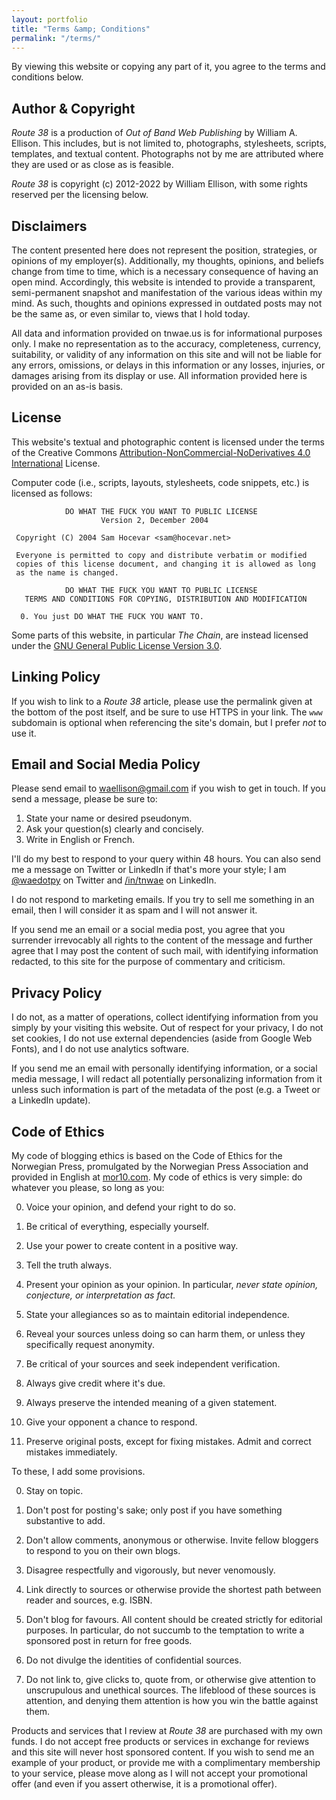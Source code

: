 ```yaml
---
layout: portfolio
title: "Terms &amp; Conditions"
permalink: "/terms/"
---
```


By viewing this website or copying any part of it, you agree to the
terms and conditions below.

## Author & Copyright

_Route 38_ is a production of _Out of Band Web Publishing_ by William A. Ellison.  This includes, but is not limited to, photographs, stylesheets, scripts, templates, and textual content.  Photographs not by me are attributed where they are used or as close as is feasible.

_Route 38_ is copyright (c) 2012-2022 by William Ellison, with some rights reserved per the licensing below.

## Disclaimers

The content presented here does not represent the position, strategies, or opinions of my employer(s).  Additionally, my thoughts, opinions, and beliefs change from time to time, which is a necessary consequence of having an open mind.  Accordingly, this website is intended to provide a transparent, semi-permanent snapshot and manifestation of the various ideas within my mind.  As such, thoughts and opinions expressed in outdated posts may not be the same as, or even similar to, views that I hold today.

All data and information provided on tnwae.us is for informational purposes only.  I make no representation as to the accuracy, completeness, currency, suitability, or validity of any information on this site and will not be liable for any errors, omissions, or delays in this information or any losses, injuries, or damages arising from its display or use.  All information provided here is provided on an as-is basis.

<h2 id='license'>License</h2>

This website's textual and photographic content is licensed under the terms of the Creative Commons [Attribution-NonCommercial-NoDerivatives 4.0 International][cc-by-nc-nd-4.0] License.

Computer code (i.e., scripts, layouts, stylesheets, code snippets, etc.) is licensed as follows:

```
            DO WHAT THE FUCK YOU WANT TO PUBLIC LICENSE
                    Version 2, December 2004

 Copyright (C) 2004 Sam Hocevar <sam@hocevar.net>

 Everyone is permitted to copy and distribute verbatim or modified
 copies of this license document, and changing it is allowed as long
 as the name is changed.

            DO WHAT THE FUCK YOU WANT TO PUBLIC LICENSE
   TERMS AND CONDITIONS FOR COPYING, DISTRIBUTION AND MODIFICATION

  0. You just DO WHAT THE FUCK YOU WANT TO.
```

Some parts of this website, in particular _The Chain_, are instead licensed under the [GNU General Public License Version 3.0][gpl3].

[cc-by-nc-nd-4.0]: http://creativecommons.org/licenses/by-nc-nd/4.0/deed
[wtfpl]: http://www.wtfpl.net
[gpl3]: https://www.gnu.org/licenses/gpl-3.0.en.html

## Linking Policy

If you wish to link to a _Route 38_ article, please use the permalink given at the bottom of the post itself, and be sure to use HTTPS in your link.  The `www` subdomain is optional when referencing the site's domain, but I prefer _not_ to use it.

## Email and Social Media Policy

Please send email to <waellison@gmail.com> if you wish to get in touch.  If you send a message, please be sure to:

1. State your name or desired pseudonym.
2. Ask your question(s) clearly and concisely.
3. Write in English or French.

I'll do my best to respond to your query within 48 hours.  You can also send me a message on Twitter or LinkedIn if that's more your style; I am [@waedotpy](https://twitter.com/waedotpy) on Twitter and [/in/tnwae](https://linkedin.com/in/tnwae) on LinkedIn.

I do not respond to marketing emails.  If you try to sell me something in an email, then I will consider it as spam and I will not answer it.

If you send me an email or a social media post, you agree that you surrender irrevocably all rights to the content of the message and further agree that I may post the content of such mail, with identifying information redacted, to this site for the purpose of commentary and criticism.

## Privacy Policy

I do not, as a matter of operations, collect identifying information from you simply by your visiting this website.  Out of respect for your privacy, I do not set cookies, I do not use external dependencies (aside from Google Web Fonts), and I do not use analytics software.

If you send me an email with personally identifying information, or a social media message, I will redact all potentially personalizing information from it unless such information is part of the metadata of the post (e.g. a Tweet or a LinkedIn update).

## Code of Ethics

My code of blogging ethics is based on the Code of Ethics for the Norwegian Press, promulgated by the Norwegian Press Association and provided in English at
[mor10.com](https://mor10.com/code-of-ethics-for-bloggers-social-media-and-content-creators/).  My code of ethics is very simple: do whatever you please, so long as you:

0.  Voice your opinion, and defend your right to do so.

1.  Be critical of everything, especially yourself.

2.  Use your power to create content in a positive way.

3.  Tell the truth always.

4.  Present your opinion as your opinion.  In particular, *never state opinion, conjecture, or interpretation as fact.*

5.  State your allegiances so as to maintain editorial independence.

6.  Reveal your sources unless doing so can harm them, or unless they specifically request anonymity.

7.  Be critical of your sources and seek independent verification.

8.  Always give credit where it's due.

9.  Always preserve the intended meaning of a given statement.

10. Give your opponent a chance to respond.

11. Preserve original posts, except for fixing mistakes.  Admit and correct mistakes immediately.

To these, I add some provisions.

0.  Stay on topic.

1.  Don't post for posting's sake; only post if you have something substantive to add.

2.  Don't allow comments, anonymous or otherwise.  Invite fellow
    bloggers to respond to you on their own blogs.

3.  Disagree respectfully and vigorously, but never venomously.

4.  Link directly to sources or otherwise provide the shortest path between reader and sources, e.g. ISBN.

5.  Don't blog for favours.  All content should be created strictly for editorial purposes.  In particular, do not succumb to the temptation to write a sponsored post in return for free goods.

6.  Do not divulge the identities of confidential sources.

7.  Do not link to, give clicks to, quote from, or otherwise give attention to unscrupulous and unethical sources.  The lifeblood of these sources is attention, and denying them attention is how you win the battle against them.

Products and services that I review at _Route 38_ are purchased with my own funds.  I do not accept free products or services in exchange for reviews and this site will never host sponsored content.  If you wish to send me an example of your product, or provide me with a complimentary membership to your service, please move along as I will not accept your promotional offer (and even if you assert otherwise, it is a promotional offer).
